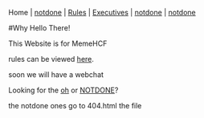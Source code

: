 Home  |  [notdone](404.html)  |  [Rules](rules.html)  |  [Executives](executives.html)  |  [notdone](404.html)  |  [notdone](404.html)

#Why Hello There!

This Website is for MemeHCF

rules can be viewed [here](rules.html).

soon we will have a webchat 

Looking for the [oh](https:oherererer.hello.HTMLers) or [NOTDONE](404.php)? 

the notdone ones go to 404.html the file
